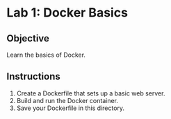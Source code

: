 # Lab 1: Docker Basics
## Objective
Learn the basics of Docker.

## Instructions
1. Create a Dockerfile that sets up a basic web server.
2. Build and run the Docker container.
3. Save your Dockerfile in this directory.
